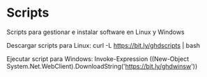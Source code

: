 
# Scripts

Scripts para gestionar e instalar software en Linux y Windows

Descargar scripts para Linux:
curl -L <https://bit.ly/ghdscripts> | bash

Ejecutar script para Windows:
Invoke-Expression ((New-Object System.Net.WebClient).DownloadString('https://bit.ly/ghdwinsw'))